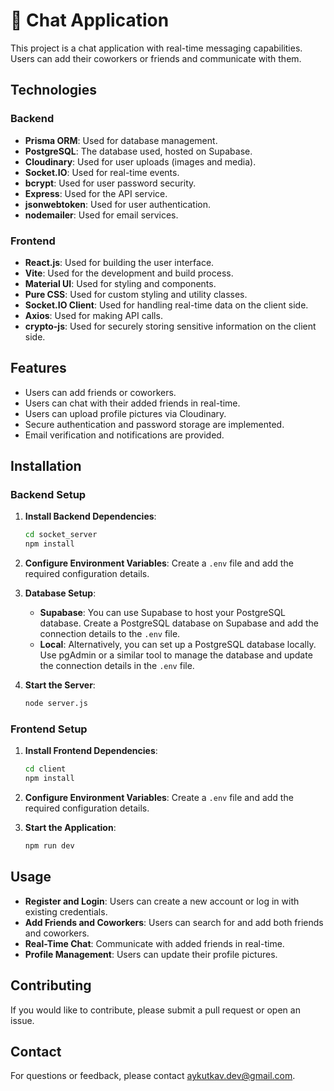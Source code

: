 # :speech_balloon: Chat Application

This project is a chat application with real-time messaging capabilities. Users can add their coworkers or friends and communicate with them.

## Technologies

### Backend

- **Prisma ORM**: Used for database management.
- **PostgreSQL**: The database used, hosted on Supabase.
- **Cloudinary**: Used for user uploads (images and media).
- **Socket.IO**: Used for real-time events.
- **bcrypt**: Used for user password security.
- **Express**: Used for the API service.
- **jsonwebtoken**: Used for user authentication.
- **nodemailer**: Used for email services.

### Frontend

- **React.js**: Used for building the user interface.
- **Vite**: Used for the development and build process.
- **Material UI**: Used for styling and components.
- **Pure CSS**: Used for custom styling and utility classes.
- **Socket.IO Client**: Used for handling real-time data on the client side.
- **Axios**: Used for making API calls.
- **crypto-js**: Used for securely storing sensitive information on the client side.

## Features

- Users can add friends or coworkers.
- Users can chat with their added friends in real-time.
- Users can upload profile pictures via Cloudinary.
- Secure authentication and password storage are implemented.
- Email verification and notifications are provided.

## Installation

### Backend Setup

1. **Install Backend Dependencies**:

   ```bash
   cd socket_server
   npm install
   ```

2. **Configure Environment Variables**: Create a `.env` file and add the required configuration details.

3. **Database Setup**:

   - **Supabase**: You can use Supabase to host your PostgreSQL database. Create a PostgreSQL database on Supabase and add the connection details to the `.env` file.
   - **Local**: Alternatively, you can set up a PostgreSQL database locally. Use pgAdmin or a similar tool to manage the database and update the connection details in the `.env` file.

4. **Start the Server**:
   ```bash
   node server.js
   ```

### Frontend Setup

1. **Install Frontend Dependencies**:

   ```bash
   cd client
   npm install
   ```

2. **Configure Environment Variables**: Create a `.env` file and add the required configuration details.

3. **Start the Application**:
   ```bash
   npm run dev
   ```

## Usage

- **Register and Login**: Users can create a new account or log in with existing credentials.
- **Add Friends and Coworkers**: Users can search for and add both friends and coworkers.
- **Real-Time Chat**: Communicate with added friends in real-time.
- **Profile Management**: Users can update their profile pictures.

## Contributing

If you would like to contribute, please submit a pull request or open an issue.

## Contact

For questions or feedback, please contact [aykutkav.dev@gmail.com](mailto:aykutkav.dev@gmail.com).

